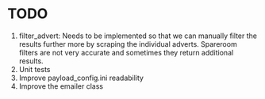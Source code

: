 # TODO

1. filter_advert: Needs to be implemented so that we can manually filter the results further more by scraping the individual adverts. Spareroom filters are not very accurate and sometimes they return additional results.
2. Unit tests
3. Improve payload_config.ini readability
4. Improve the emailer class